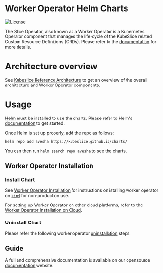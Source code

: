 # Worker Operator Helm Charts

[![License](https://img.shields.io/badge/License-Apache%202.0-blue.svg)](https://opensource.org/licenses/Apache-2.0)

The Slice Operator, also known as a Worker Operator is a Kubernetes Operator component that manages the life-cycle of the KubeSlice related Custom Resource Definitions (CRDs). Please refer to the [documentation](https://docs.avesha.io/opensource/kube-slice-architecture#Bookmark16) for more details.

# Architecture overview
See [Kubeslice Reference Architecture](https://docs.avesha.io/opensource/kube-slice-architecture) to get an overview of the overall architecture and Worker Operator components.

# Usage

[Helm](https://helm.sh) must be installed to use the charts.
Please refer to Helm's [documentation](https://helm.sh/docs/) to get started.

Once Helm is set up properly, add the repo as follows:

```console
helm repo add avesha https://kubeslice.github.io/charts/
```

You can then run `helm search repo avesha` to see the charts.

## Worker Operator Installation

### Install Chart

See [Worker Operator Installation](https://docs.avesha.io/opensource/getting-started-with-kind-clusters#Bookmark93) for instructions on istalling worker operator on [`kind`](https://kind.sigs.k8s.io/) for non-production use.

For setting up Worker Operator on other cloud platforms, refer to the [Worker Operator Installation on Cloud](https://docs.avesha.io/opensource/registering-the-worker-cluster#Bookmark228).

### Uninstall Chart

Please refer the following worker operator [uninstallation](https://docs.avesha.io/opensource/de-registering-the-worker-cluster#Bookmark336) steps 

Guide
---
A full and comprehensive documentation is available on our opensource [documentation](https://docs.avesha.io/opensource/) website.
